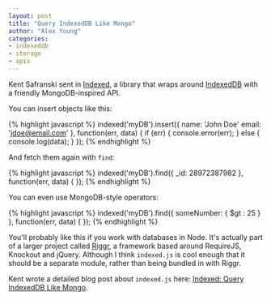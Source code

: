 ```yaml
---
layout: post
title: "Query IndexedDB Like Mongo"
author: "Alex Young"
categories:
- indexeddb
- storage
- apis
---
```


Kent Safranski sent in [Indexed](https://github.com/Fluidbyte/Riggr/blob/master/src/indexed.js), a library that wraps around [IndexedDB](https://developer.mozilla.org/en-US/docs/Web/API/IndexedDB_API) with a friendly MongoDB-inspired API.

You can insert objects like this:

{% highlight javascript %}
indexed('myDB').insert({
  name: 'John Doe'
  email: 'jdoe@email.com'
}, function(err, data) {
  if (err) {
    console.error(err);
  } else {
    console.log(data);
  }
});
{% endhighlight %}

And fetch them again with `find`:

{% highlight javascript %}
indexed('myDB').find({
  _id: 28972387982
}, function(err, data) {
});
{% endhighlight %}

You can even use MongoDB-style operators:

{% highlight javascript %}
indexed('myDB').find({
  someNumber: { $gt : 25 }
}, function(err, data) {
});
{% endhighlight %}

You'll probably like this if you work with databases in Node.  It's actually part of a larger project called [Riggr](https://github.com/Fluidbyte/Riggr), a framework based around RequireJS, Knockout and jQuery.  Although I think `indexed.js` is cool enough that it should be a separate module, rather than being bundled in with Riggr.

Kent wrote a detailed blog post about `indexed.js` here: [Indexed: Query IndexedDB Like Mongo](http://fluidbyte.net/indexed-query-inexeddb-like-mongo/).
